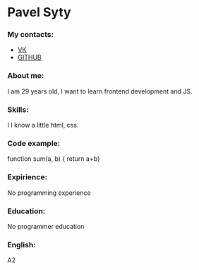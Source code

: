 # Pavel Syty
### My contacts:
- [VK](https://vk.com/akenca?as=35208119)
- [GITHUB](https://github.com/RentgeNN)
### About me:
I am 29 years old, I want to learn frontend development and JS.
### Skills:
I I know a little html, css.
### Code example:
function sum(a, b) { return a+b}
### Expirience:
No programming experience
### Education:
No programmer education
### English:
A2
